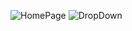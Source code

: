 ![HomePage](https://user-images.githubusercontent.com/79119888/139071497-06aacb21-bd82-442a-8428-9bb0187b17e4.png)
![DropDown](https://user-images.githubusercontent.com/79119888/139071532-76e42794-5f8d-4311-902a-e97b6f428f6a.png)
